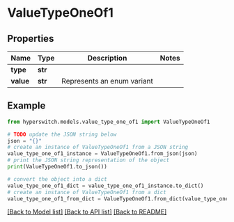 # ValueTypeOneOf1


## Properties

Name | Type | Description | Notes
------------ | ------------- | ------------- | -------------
**type** | **str** |  | 
**value** | **str** | Represents an enum variant | 

## Example

```python
from hyperswitch.models.value_type_one_of1 import ValueTypeOneOf1

# TODO update the JSON string below
json = "{}"
# create an instance of ValueTypeOneOf1 from a JSON string
value_type_one_of1_instance = ValueTypeOneOf1.from_json(json)
# print the JSON string representation of the object
print(ValueTypeOneOf1.to_json())

# convert the object into a dict
value_type_one_of1_dict = value_type_one_of1_instance.to_dict()
# create an instance of ValueTypeOneOf1 from a dict
value_type_one_of1_from_dict = ValueTypeOneOf1.from_dict(value_type_one_of1_dict)
```
[[Back to Model list]](../README.md#documentation-for-models) [[Back to API list]](../README.md#documentation-for-api-endpoints) [[Back to README]](../README.md)


